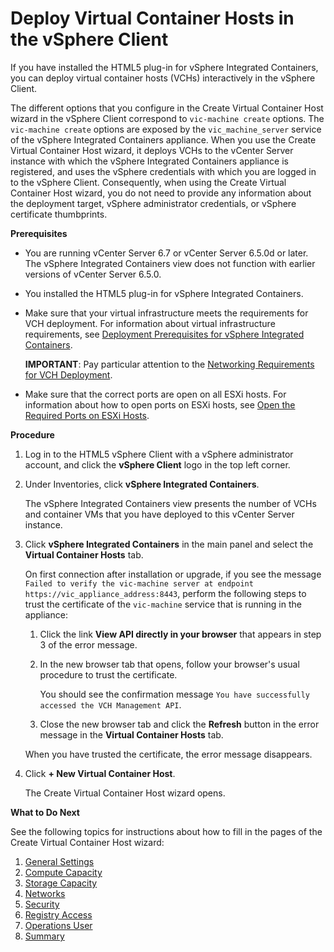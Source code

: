 # Deploy Virtual Container Hosts in the vSphere Client #

If you have installed the HTML5 plug-in for vSphere Integrated Containers, you can deploy virtual container hosts (VCHs) interactively in the vSphere Client.

The different options that you configure in the Create Virtual Container Host wizard in the vSphere Client correspond to `vic-machine create` options. The `vic-machine create` options are exposed by the `vic_machine_server` service of the vSphere Integrated Containers appliance. When you use the Create Virtual Container Host wizard, it deploys VCHs to the vCenter Server instance with which the vSphere Integrated Containers appliance is registered, and uses the vSphere credentials with which you are logged in to the vSphere Client. Consequently, when using the Create Virtual Container Host wizard, you do not need to provide any information about the deployment target, vSphere administrator credentials, or vSphere certificate thumbprints.

**Prerequisites**

- You are running vCenter Server 6.7 or vCenter Server 6.5.0d or later. The vSphere Integrated Containers view does not function with earlier versions of vCenter Server 6.5.0.
- You installed the HTML5 plug-in for vSphere Integrated Containers.
- Make sure that your virtual infrastructure meets the requirements for VCH deployment. For information about virtual infrastructure requirements, see [Deployment Prerequisites for vSphere Integrated Containers](vic_installation_prereqs.md). 

    **IMPORTANT**: Pay particular attention to the [Networking Requirements for VCH Deployment](vic_installation_prereqs.md#vchnetworkreqs).
- Make sure that the correct ports are open on all ESXi hosts. For information about how to open ports on ESXi hosts, see [Open the Required Ports on ESXi Hosts](open_ports_on_hosts.md).

**Procedure**

1. Log in to the HTML5 vSphere Client with a vSphere administrator account, and click the **vSphere Client** logo in the top left corner.
2. Under Inventories, click **vSphere Integrated Containers**.

    The vSphere Integrated Containers view presents the number of VCHs and container VMs that you have deployed to this vCenter Server instance.

3. Click **vSphere Integrated Containers** in the main panel and select the **Virtual Container Hosts** tab. 

    On first connection after installation or upgrade, if you see the message <code>Failed to verify the vic-machine server at endpoint https://vic_appliance_address:8443</code>, perform the following steps to trust the certificate of the `vic-machine` service that is running in the appliance: 

    1. Click the link **View API directly in your browser** that appears in step 3 of the error message.  
    2. In the new browser tab that opens, follow your browser's usual procedure to trust the certificate. 
    
        You should see the confirmation message `You have successfully accessed the VCH Management API`.

    3. Close the new browser tab and click the **Refresh** button in the error message in the **Virtual Container Hosts** tab.
    
    When you have trusted the certificate, the error message disappears.

4. Click **+ New Virtual Container Host**.

    The Create Virtual Container Host wizard opens.

**What to Do Next**

See the following topics for instructions about how to fill in the pages of the Create Virtual Container Host wizard:

1. [General Settings](vch_general_settings.md)
1. [Compute Capacity](vch_compute.md)
1. [Storage Capacity](vch_storage.md)
1. [Networks](vch_networking.md)
1. [Security](vch_security.md)
2. [Registry Access](vch_registry.md)
1. [Operations User](set_up_ops_user.md)
1. [Summary](complete_vch_deployment_client.md)
